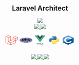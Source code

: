 <div align="center">
  <h2>Laravel Architect</h2>
</div>

<div align="center">
  <a href="https://github.com/aluisio-pires">
    <img height="180em" src="https://github-readme-streak-stats.herokuapp.com/?user=aluisio-pires&theme=black-ice&hide_border=true&stroke=0000&background=060A0CD0"/>
  </a>
</div>
    
<div align="center">
  <a href="https://github.com/aluisio-pires">
    <img src="https://github-profile-summary-cards.vercel.app/api/cards/repos-per-language?username=aluisio-pires&theme=github_dark"/>
    <img src="https://github-profile-summary-cards.vercel.app/api/cards/most-commit-language?username=aluisio-pires&theme=github_dark"/>
  </a>
</div>

<div align="center" style="display: inline_block"><br>
  <img align="center" alt="Aluisio-Laravel" height="30" width="40" src="https://raw.githubusercontent.com/devicons/devicon/master/icons/laravel/laravel-original.svg">
  <img align="center" alt="Aluisio-PHP" height="30" width="40" src="https://raw.githubusercontent.com/devicons/devicon/master/icons/php/php-original.svg">
  <img align="center" alt="Aluisio-Vue" height="30" width="40" src="https://raw.githubusercontent.com/devicons/devicon/master/icons/vuejs/vuejs-original-wordmark.svg">
  <img align="center" alt="Aluisio-Python" height="30" width="40" src="https://raw.githubusercontent.com/devicons/devicon/master/icons/python/python-original.svg">
  <img align="center" alt="Aluisio-C" height="30" width="40" src="https://raw.githubusercontent.com/devicons/devicon/master/icons/c/c-original.svg">
</div>
  
##

<div align="center">
  <a href="https://linkedin.com/in/aluisio-pires" target="_blank">
    <img src="https://img.shields.io/badge/-AluisioPires-blue?style=flat-square&logo=Linkedin&logoColor=white" height="30"/>
  </a>
  <a href="https://twitter.com/intent/follow?screen_name=aluisiopires_" target="_blank">
    <img src="https://img.shields.io/twitter/follow/aluisiopires_?style=social" height="30"/>
  </a>
  <a href="https://instagram.com/aluisiopires_" target="_blank">
    <img src="https://img.shields.io/badge/-Instagram-%23E4405F?style=for-the-badge&logo=instagram&logoColor=white" target="_blank" height="30">
  </a>
</div>
